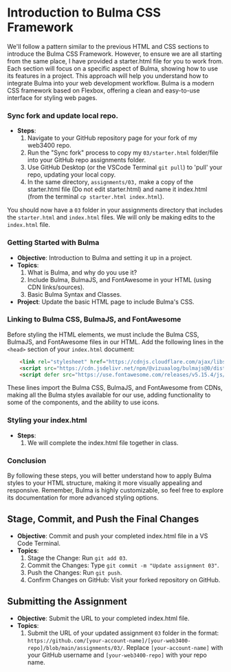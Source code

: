 # Introduction to Bulma CSS Framework

We'll follow a pattern similar to the previous HTML and CSS sections to introduce the Bulma CSS Framework. However, to ensure we are all starting from the same place, I have provided a starter.html file for you to work from. Each section will focus on a specific aspect of Bulma, showing how to use its features in a project. This approach will help you understand how to integrate Bulma into your web development workflow. Bulma is a modern CSS framework based on Flexbox, offering a clean and easy-to-use interface for styling web pages. 

### Sync fork and update local repo.
- **Steps**:
  1. Navigate to your GitHub repository page for your fork of my web3400 repo.
  2. Run the "Sync fork" process to copy my `03/starter.html` folder/file into your GitHub repo assignments folder.
  3. Use GitHub Desktop (or the VSCode Terminal `git pull`) to 'pull' your repo, updating your local copy.
  4. In the same directory, `assignments/03,` make a copy of the starter.html file (Do not edit starter.html) and name it index.html (from the terminal `cp starter.html index.html`).

You should now have a `03` folder in your assignments directory that includes the `starter.html` and `index.html` files. We will only be making edits to the `index.html` file.

### Getting Started with Bulma
- **Objective**: Introduction to Bulma and setting it up in a project.
- **Topics**:
  1. What is Bulma, and why do you use it?
  2. Include Bulma, BulmaJS, and FontAwesome in your HTML (using CDN links/sources).
  3. Basic Bulma Syntax and Classes.
- **Project**: Update the basic HTML page to include Bulma's CSS.

### Linking to Bulma CSS, BulmaJS, and FontAwesome
Before styling the HTML elements, we must include the Bulma CSS, BulmaJS, and FontAwesome files in our HTML. Add the following lines in the `<head>` section of your `index.html` document:

```html
    <link rel="stylesheet" href="https://cdnjs.cloudflare.com/ajax/libs/bulma/0.9.4/css/bulma.min.css">
    <script src="https://cdn.jsdelivr.net/npm/@vizuaalog/bulmajs@0/dist/bulma.min.js"></script>
    <script defer src="https://use.fontawesome.com/releases/v5.15.4/js/all.js"></script>
```

These lines import the Bulma CSS, BulmaJS, and FontAwesome from CDNs, making all the Bulma styles available for our use, adding functionality to some of the components, and the ability to use icons.

### Styling your index.html
- **Steps**:
  1. We will complete the index.html file together in class.

### Conclusion
By following these steps, you will better understand how to apply Bulma styles to your HTML structure, making it more visually appealing and responsive. Remember, Bulma is highly customizable, so feel free to explore its documentation for more advanced styling options.

## Stage, Commit, and Push the Final Changes
- **Objective**: Commit and push your completed index.html file in a VS Code Terminal.
- **Topics**:
  1. Stage the Change: Run `git add 03`.
  2. Commit the Changes: Type `git commit -m "Update assignment 03"`.
  3. Push the Changes: Run `git push`.
  4. Confirm Changes on GitHub: Visit your forked repository on GitHub.

## Submitting the Assignment
- **Objective**: Submit the URL to your completed index.html file.
- **Topics**:
  1. Submit the URL of your updated assignment `03` folder in the format: `https://github.com/[your-account-name]/[your-web3400-repo]/blob/main/assignments/03/`. Replace `[your-account-name]` with your GitHub username and `[your-web3400-repo]` with your repo name.
